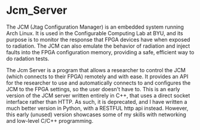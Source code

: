 # Jcm_Server


The JCM (Jtag Configuration Manager) is an embedded system running Arch Linux. It is used in the Configurable Computing Lab at BYU, and its purpose is to monitor the response that FPGA devices have when exposed to radiation. The JCM can also emulate the behavior of radiation and inject faults into the FPGA configuration memory, providing a safe, efficient way to do radation tests.

The Jcm Server is a program that allows a researcher to control the JCM (which connects to their FPGA) remotely and with ease. It provides an API for the researcher to use and automatically connects to and configures the JCM to the FPGA settings, so the user doesn't have to. This is an early version of the JCM server written entirely in C++, that uses a direct socket interface rather than HTTP. As such, it is deprecated, and I have written a much better version in Python, with a RESTFUL http api instead. However, this early (unused) version showcases some of my skills with networking and low-level C/C++ programming.
